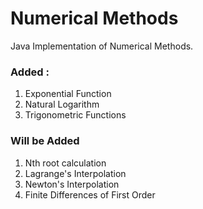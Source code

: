 # Numerical Methods
Java Implementation of Numerical Methods.

### Added : 
1. Exponential Function
2. Natural Logarithm
3. Trigonometric Functions

### Will be Added
1. Nth root calculation
2. Lagrange's Interpolation
3. Newton's Interpolation
4. Finite Differences of First Order

